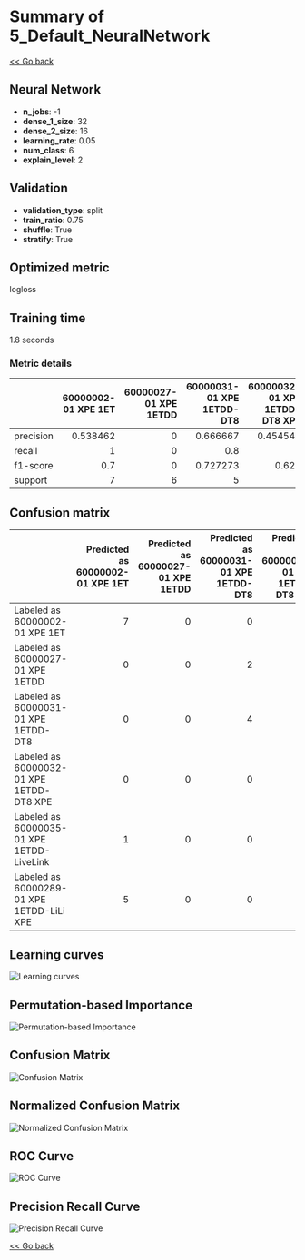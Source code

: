 # Summary of 5_Default_NeuralNetwork

[<< Go back](../README.md)


## Neural Network
- **n_jobs**: -1
- **dense_1_size**: 32
- **dense_2_size**: 16
- **learning_rate**: 0.05
- **num_class**: 6
- **explain_level**: 2

## Validation
 - **validation_type**: split
 - **train_ratio**: 0.75
 - **shuffle**: True
 - **stratify**: True

## Optimized metric
logloss

## Training time

1.8 seconds

### Metric details
|           |   60000002-01 XPE 1ET |   60000027-01 XPE 1ETDD |   60000031-01 XPE 1ETDD-DT8 |   60000032-01 XPE 1ETDD-DT8 XPE |   60000035-01 XPE 1ETDD-LiveLink |   60000289-01 XPE 1ETDD-LiLi XPE |   accuracy |   macro avg |   weighted avg |   logloss |
|:----------|----------------------:|------------------------:|----------------------------:|--------------------------------:|---------------------------------:|---------------------------------:|-----------:|------------:|---------------:|----------:|
| precision |              0.538462 |                       0 |                    0.666667 |                        0.454545 |                             1    |                                0 |   0.575758 |    0.443279 |       0.435615 |   1.15848 |
| recall    |              1        |                       0 |                    0.8      |                        1        |                             0.6  |                                0 |   0.575758 |    0.566667 |       0.575758 |   1.15848 |
| f1-score  |              0.7      |                       0 |                    0.727273 |                        0.625    |                             0.75 |                                0 |   0.575758 |    0.467045 |       0.467011 |   1.15848 |
| support   |              7        |                       6 |                    5        |                        5        |                             5    |                                5 |   0.575758 |   33        |      33        |   1.15848 |


## Confusion matrix
|                                           |   Predicted as 60000002-01 XPE 1ET |   Predicted as 60000027-01 XPE 1ETDD |   Predicted as 60000031-01 XPE 1ETDD-DT8 |   Predicted as 60000032-01 XPE 1ETDD-DT8 XPE |   Predicted as 60000035-01 XPE 1ETDD-LiveLink |   Predicted as 60000289-01 XPE 1ETDD-LiLi XPE |
|:------------------------------------------|-----------------------------------:|-------------------------------------:|-----------------------------------------:|---------------------------------------------:|----------------------------------------------:|----------------------------------------------:|
| Labeled as 60000002-01 XPE 1ET            |                                  7 |                                    0 |                                        0 |                                            0 |                                             0 |                                             0 |
| Labeled as 60000027-01 XPE 1ETDD          |                                  0 |                                    0 |                                        2 |                                            4 |                                             0 |                                             0 |
| Labeled as 60000031-01 XPE 1ETDD-DT8      |                                  0 |                                    0 |                                        4 |                                            1 |                                             0 |                                             0 |
| Labeled as 60000032-01 XPE 1ETDD-DT8 XPE  |                                  0 |                                    0 |                                        0 |                                            5 |                                             0 |                                             0 |
| Labeled as 60000035-01 XPE 1ETDD-LiveLink |                                  1 |                                    0 |                                        0 |                                            1 |                                             3 |                                             0 |
| Labeled as 60000289-01 XPE 1ETDD-LiLi XPE |                                  5 |                                    0 |                                        0 |                                            0 |                                             0 |                                             0 |

## Learning curves
![Learning curves](learning_curves.png)

## Permutation-based Importance
![Permutation-based Importance](permutation_importance.png)
## Confusion Matrix

![Confusion Matrix](confusion_matrix.png)


## Normalized Confusion Matrix

![Normalized Confusion Matrix](confusion_matrix_normalized.png)


## ROC Curve

![ROC Curve](roc_curve.png)


## Precision Recall Curve

![Precision Recall Curve](precision_recall_curve.png)



[<< Go back](../README.md)
